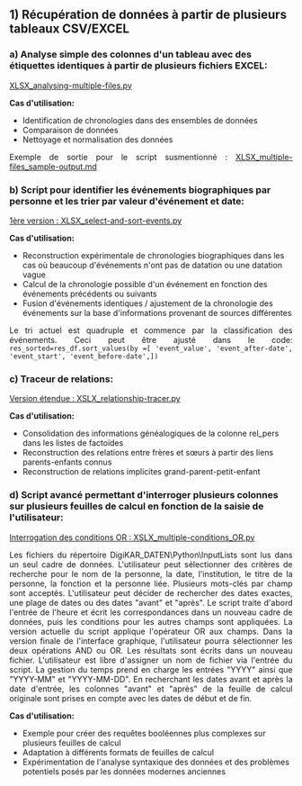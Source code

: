 <h2>1) Récupération de données à partir de plusieurs tableaux CSV/EXCEL</h2>

<h3>a) Analyse simple des colonnes d'un tableau avec des étiquettes identiques à partir de plusieurs fichiers EXCEL:</h3>
<p align="justify">
<a href="https://github.com/ieg-dhr/DigiKAR/blob/main/XLSX_analysing-multiple-files.py">XLSX_analysing-multiple-files.py</a>
</p>
<p align="justify">
<strong>Cas d'utilisation:</strong>
<ul>
<li>Identification de chronologies dans des ensembles de données</li>
<li>Comparaison de données</li>
<li>Nettoyage et normalisation des données</li>
</ul>
</p>
<p align="justify">
Exemple de sortie pour le script susmentionné :
<a href="https://github.com/ieg-dhr/DigiKAR/blob/main/XLSX_multiple-files_sample-output.md">XLSX_multiple-files_sample-output.md</a>
</p>
<h3>b) Script pour identifier les événements biographiques par personne et les trier par valeur d'événement et date:</h3>
<p align="justify">
<a href="https://github.com/ieg-dhr/DigiKAR/blob/main/XLSX_select-and-sort-events.py">1ère version : XLSX_select-and-sort-events.py</a>
  </p>
<p align="justify">
<strong>Cas d'utilisation:</strong>
<ul>
<li>Reconstruction expérimentale de chronologies biographiques dans les cas où beaucoup d'événements n'ont pas de datation ou une datation vague</li>
<li>Calcul de la chronologie possible d'un événement en fonction des événements précédents ou suivants</li>
<li>Fusion d'événements identiques / ajustement de la chronologie des événements sur la base d'informations provenant de sources différentes</li>
</ul>
</p>
<p align="justify">
Le tri actuel est quadruple et commence par la classification des événements. Ceci peut être ajusté dans le code:
<code>res_sorted=res_df.sort_values(by =[ 'event_value', 'event_after-date', 'event_start', 'event_before-date',])</code>
</p>
<h3>c) Traceur de relations:</h3>
<p align="justify">
<a href="https://github.com/ieg-dhr/DigiKAR/blob/main/XSLX_relationship-tracer.py">Version étendue : XSLX_relationship-tracer.py</a>
  </p>
<p align="justify">
<strong>Cas d'utilisation:</strong>
<ul>
<li>Consolidation des informations généalogiques de la colonne rel_pers dans les listes de factoïdes</li>
<li>Reconstruction des relations entre frères et sœurs à partir des liens parents-enfants connus</li>
<li>Reconstruction de relations implicites grand-parent-petit-enfant</li>
</ul>
</p>
<h3>d) Script avancé permettant d'interroger plusieurs colonnes sur plusieurs feuilles de calcul en fonction de la saisie de l'utilisateur:</h3>
<p align="justify">
<a href="https://github.com/ieg-dhr/DigiKAR/blob/main/XSLX_multiple-conditions_OR.py">Interrogation des conditions OR : XSLX_multiple-conditions_OR.py</a>
</p>
<p align="justify">Les fichiers du répertoire DigiKAR_DATEN\Python\InputLists sont lus dans un seul cadre de données. L'utilisateur peut sélectionner des critères de recherche pour le nom de la personne, la date, l'institution, le titre de la personne, la fonction et la personne liée. Plusieurs mots-clés par champ sont acceptés. L'utilisateur peut décider de rechercher des dates exactes, une plage de dates ou des dates "avant" et "après". Le script traite d'abord l'entrée de l'heure et écrit les correspondances dans un nouveau cadre de données, puis les conditions pour les autres champs sont appliquées. La version actuelle du script applique l'opérateur OR aux champs. Dans la version finale de l'interface graphique, l'utilisateur pourra sélectionner les deux opérations AND ou OR. Les résultats sont écrits dans un nouveau fichier. L'utilisateur est libre d'assigner un nom de fichier via l'entrée du script. La gestion du temps prend en charge les entrées "YYYY" ainsi que "YYYY-MM" et "YYYY-MM-DD". En recherchant les dates avant et après la date d'entrée, les colonnes "avant" et "après" de la feuille de calcul originale sont prises en compte avec les dates de début et de fin.</p>
<p align="justify">
<strong>Cas d'utilisation:</strong>
<ul>
<li>Exemple pour créer des requêtes booléennes plus complexes sur plusieurs feuilles de calcul</li>
<li>Adaptation à différents formats de feuilles de calcul</li>
<li>Expérimentation de l'analyse syntaxique des données et des problèmes potentiels posés par les données modernes anciennes</li>
</ul>
</p>
